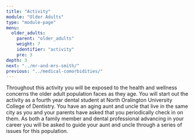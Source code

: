 ```yaml
---
title: "Activity"
module: "Older Adults"
type: "module-page"
menu:
  older_adults:
    parent: "older_adults"
    weight: 7
    identifier: "activity"
    pre: 3
depth: 3
next: "../mr-and-mrs-smith/"
previous: "../medical-comorbidities/"
---
```

<div class="pageblock"><p>Throughout this activity you will be exposed to the health and wellness concerns the older adult population faces as they age. You will start out the activity as a fourth year dental student at  North Oralington University College of Dentistry. You have an aging aunt and uncle that live in the same city as you and your parents have asked that you periodically check in on them.  As both a family member and dental professional advancing in your career you will be asked to guide your aunt and uncle through a series of issues for this population.</p>
</div>